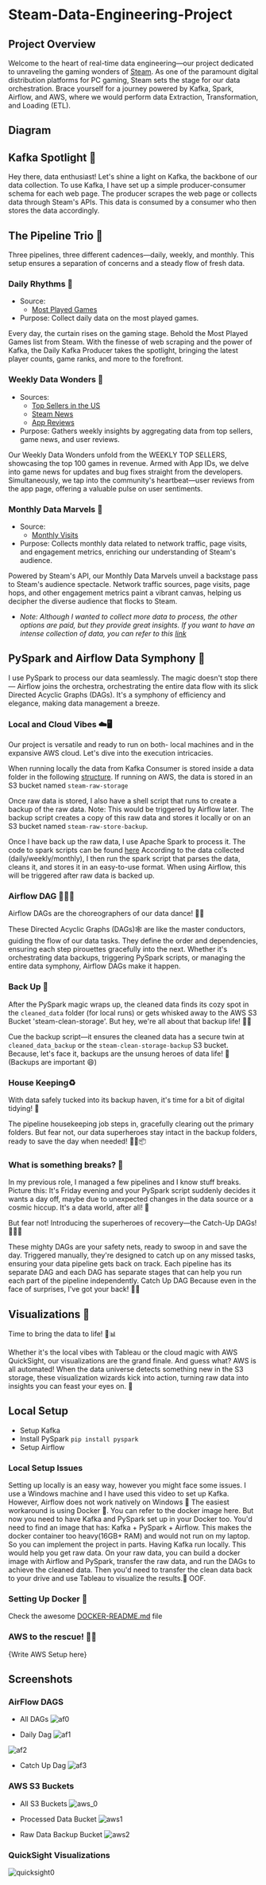 # Steam-Data-Engineering-Project

## Project Overview
Welcome to the heart of real-time data engineering—our project dedicated to unraveling the gaming wonders of [Steam](https://store.steampowered.com/). As one of the paramount digital distribution platforms for PC gaming, Steam sets the stage for our data orchestration. Brace yourself for a journey powered by Kafka, Spark, Airflow, and AWS, where we would perform data Extraction, Transformation, and Loading (ETL).

## Diagram

## Kafka Spotlight 🌟
Hey there, data enthusiast! Let's shine a light on Kafka, the backbone of our data collection. To use Kafka, I have set up a simple producer-consumer schema for each web page. The producer scrapes the web page or collects data through Steam's APIs. This data is consumed by a consumer who then stores the data accordingly.

## The Pipeline Trio 🚀
Three pipelines, three different cadences—daily, weekly, and monthly. This setup ensures a separation of concerns and a steady flow of fresh data. 

### Daily Rhythms 🌅
- Source:
    - [Most Played Games](https://store.steampowered.com/charts/mostplayed)
- Purpose: Collect daily data on the most played games.

Every day, the curtain rises on the gaming stage. Behold the Most Played Games list from Steam. With the finesse of web scraping and the power of Kafka, the Daily Kafka Producer takes the spotlight, bringing the latest player counts, game ranks, and more to the forefront. 

### Weekly Data Wonders 🌈
- Sources:
    - [Top Sellers in the US](https://store.steampowered.com/charts/topsellers/US)
    - [Steam News](http://api.steampowered.com/ISteamNews/GetNewsForApp/v0002/?appid=)
    - [App Reviews](https://store.steampowered.com/appreviews/)
- Purpose: Gathers weekly insights by aggregating data from top sellers, game news, and user reviews.    

Our Weekly Data Wonders unfold from the WEEKLY TOP SELLERS, showcasing the top 100 games in revenue. Armed with App IDs, we delve into game news for updates and bug fixes straight from the developers. Simultaneously, we tap into the community's heartbeat—user reviews from the app page, offering a valuable pulse on user sentiments.

### Monthly Data Marvels 🚀
- Source: 
    - [Monthly Visits](https://data.similarweb.com/api/v1/data?domain=store.steampowered.com)
- Purpose: Collects monthly data related to network traffic, page visits, and engagement metrics, enriching our understanding of Steam's audience.

Powered by Steam's API, our Monthly Data Marvels unveil a backstage pass to Steam's audience spectacle. Network traffic sources, page visits, page hops, and other engagement metrics paint a vibrant canvas, helping us decipher the diverse audience that flocks to Steam.

* <i> Note: Although I wanted to collect more data to process, the other options are paid, but they provide great insights. If you want to have an intense collection of data, you can refer to this [link](https://www.similarweb.com/) </i>

## PySpark and Airflow Data Symphony 🦄
I use  PySpark to process our data seamlessly. The magic doesn't stop there— Airflow joins the orchestra, orchestrating the entire data flow with its slick Directed Acyclic Graphs (DAGs). It's a symphony of efficiency and elegance, making data management a breeze.

### Local and Cloud Vibes ☁️🖥️
Our project is versatile and ready to run on both- local machines and in the expansive AWS cloud. Let's dive into the execution intricacies.

When running locally the data from Kafka Consumer is stored inside a data folder in the following [structure](https://github.com/SartajBhuvaji/Steam-Big-Data-Pipeline/tree/main/data). 
If running on AWS, the data is stored in an S3 bucket named `steam-raw-storage` 

Once raw data is stored, I also have a shell script that runs to create a backup of the raw data. Note: This would be triggered by Airflow later. The backup script creates a copy of this raw data and stores it locally or on an S3 bucket named `steam-raw-store-backup`.

Once I have back up the raw data, I use Apache Spark to process it. The code to spark scripts can be found [here](https://github.com/SartajBhuvaji/Steam-Big-Data-Pipeline/tree/main/code/scripts) According to the data collected (daily/weekly/monthly), I then run the spark script that parses the data, cleans it, and stores it in an easy-to-use format. When using Airflow, this will be triggered after raw data is backed up.

### Airflow DAG 🧑🏻‍🔧
Airflow DAGs are the choreographers of our data dance! 🕺💃

These Directed Acyclic Graphs (DAGs)🕸️ are like the master conductors, guiding the flow of our data tasks. They define the order and dependencies, ensuring each step pirouettes gracefully into the next. Whether it's orchestrating data backups, triggering PySpark scripts, or managing the entire data symphony, Airflow DAGs make it happen.

### Back Up 🦺
After the PySpark magic wraps up, the cleaned data finds its cozy spot in the `cleaned_data` folder (for local runs) or gets whisked away to the AWS S3 Bucket 'steam-clean-storage'. But hey, we're all about that backup life! 🧼✨

Cue the backup script—it ensures the cleaned data has a secure twin at `cleaned_data_backup` or the `steam-clean-storage-backup` S3 bucket. Because, let's face it, backups are the unsung heroes of data life! 🚀(Backups are important 😄) 

### House Keeping♻️
With data safely tucked into its backup haven, it's time for a bit of digital tidying! 🧹 

The pipeline housekeeping job steps in, gracefully clearing out the primary folders. But fear not, our data superheroes stay intact in the backup folders, ready to save the day when needed! 🦸‍♂️📦

### What is something breaks? 🫗
In my previous role, I managed a few pipelines and I know stuff breaks. Picture this: It's Friday evening and your PySpark script suddenly decides it wants a day off, maybe due to unexpected changes in the data source or a cosmic hiccup. It's a data world, after all! 🌌

But fear not! Introducing the superheroes of recovery—the Catch-Up DAGs! 🦸‍♀️💨

These mighty DAGs are your safety nets, ready to swoop in and save the day. Triggered manually, they're designed to catch up on any missed tasks, ensuring your data pipeline gets back on track. Each pipeline has its separate DAG and each DAG has separate stages that can help you run each part of the pipeline independently. Catch Up DAG Because even in the face of surprises, I've got your back! 💪✨

## Visualizations 👀
Time to bring the data to life! 🚀📊

Whether it's the local vibes with Tableau or the cloud magic with AWS QuickSight, our visualizations are the grand finale. And guess what? AWS is all automated! When the data universe detects something new in the S3 storage, these visualization wizards kick into action, turning raw data into insights you can feast your eyes on. 🎉

## Local Setup
- Setup Kafka
- Install PySpark `pip install pyspark`
- Setup Airflow

### Local Setup Issues
Setting up locally is an easy way, however you might face some issues. I use a Windows machine and I have used this video to set up Kafka. However, Airflow does not work natively on Windows 🥲 The easiest workaround is using Docker 🐋. You can refer to the docker image here. But now you need to have Kafka and PySpark set up in your Docker too. You'd need to find an image that has: Kafka + PySpark + Airflow. This makes the docker container too heavy(16GB+ RAM) and would not run on my laptop. So you can implement the project in parts. Having Kafka run locally. This would help you get raw data. On your raw data, you can build a docker image with Airflow and PySpark, transfer the raw data, and run the DAGs to achieve the cleaned data. Then you'd need to transfer the clean data back to your drive and use Tableau to visualize the results.😤 OOF. 

### Setting Up Docker 🐳
Check the awesome [DOCKER-README.md](https://github.com/SartajBhuvaji/Steam-Big-Data-Pipeline/blob/main/DOCKER-README.md) file  

### AWS to the rescue! 🤌🏻
{Write AWS Setup here}

## Screenshots

### AirFlow DAGS
- All DAGs
![af0](https://github.com/SartajBhuvaji/Steam-Big-Data-Pipeline/assets/31826483/d57fdf20-204c-4fe9-8665-27f7b2d2a79c)

- Daily Dag
![af1](https://github.com/SartajBhuvaji/Steam-Big-Data-Pipeline/assets/31826483/898adb5b-2967-4c93-ad70-ea6b7bb332ee)

![af2](https://github.com/SartajBhuvaji/Steam-Big-Data-Pipeline/assets/31826483/03a99104-63cc-4c08-a1c7-1babdd8b45ab)

- Catch Up Dag
![af3](https://github.com/SartajBhuvaji/Steam-Big-Data-Pipeline/assets/31826483/db3a81f5-603a-4e12-af98-36e78f7b6285)

### AWS S3 Buckets
- All S3 Buckets
![aws_0](https://github.com/SartajBhuvaji/Steam-Big-Data-Pipeline/assets/31826483/273fa327-8089-4200-8321-0387cda54a8e)

- Processed Data Bucket
![aws1](https://github.com/SartajBhuvaji/Steam-Big-Data-Pipeline/assets/31826483/bee44442-a8a0-4939-abbb-fa5b65742469)

- Raw Data Backup Bucket
![aws2](https://github.com/SartajBhuvaji/Steam-Big-Data-Pipeline/assets/31826483/f7b00226-e8d0-4c8c-9466-373fb690a276)


### QuickSight Visualizations
![quicksight0](https://github.com/SartajBhuvaji/Steam-Big-Data-Pipeline/assets/31826483/c37edc16-34b9-4a7c-928c-de74be79a022)
